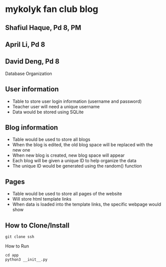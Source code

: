 # mykolyk fan club blog
## Shafiul Haque, Pd 8, PM

## April Li, Pd 8

## David Deng, Pd 8

Database Organization


## User information 
- Table to store user login information (username and password) 
- Teacher user will need a unique username
- Data would be stored using SQLite


## Blog information 
- Table would be used to store all blogs
- When the blog is edited, the old blog space will be replaced with the new one
- When new blog is created, new blog space will appear 
- Each blog will be given a unique ID to help organize the data
- The unique ID would be generated using the random() function


## Pages
- Table would be used to store all pages of the website 
- Will store html template links 
- When data is loaded into the template links, the specific webpage would show



## How to Clone/Install

```
git clone ssh
```

How to Run
``` 
cd app
python3 __init__.py
```
